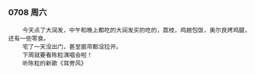### 0708 周六
```azure
    今天点了大润发，中午和晚上都吃的大润发买的吃的，荔枝，鸡翅包饭，奥尔良烤鸡腿，还有一些零食。
    宅了一天没出门，甚至窗帘都没拉开。
    下周就要看陈粒演唱会啦！
    听陈粒的新歌《耳旁风》
```
